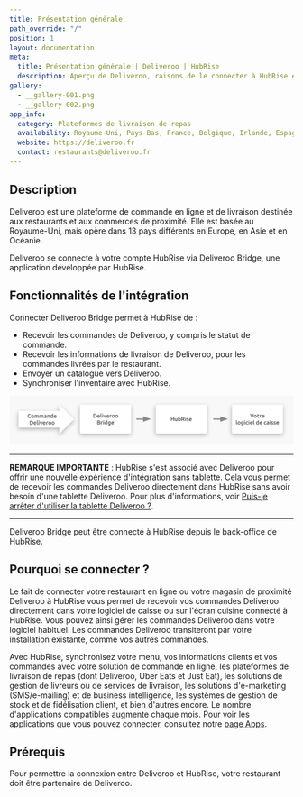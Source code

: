```yaml
---
title: Présentation générale
path_override: "/"
position: 1
layout: documentation
meta:
  title: Présentation générale | Deliveroo | HubRise
  description: Aperçu de Deliveroo, raisons de le connecter à HubRise et résumé des fonctionnalités intégrées. Synchronisez les données entre votre logiciel de caisse et vos applications.
gallery:
  - __gallery-001.png
  - __gallery-002.png
app_info:
  category: Plateformes de livraison de repas
  availability: Royaume-Uni, Pays-Bas, France, Belgique, Irlande, Espagne, Italie, Australie, Nouvelle-Zélande, Singapour, Hong Kong, Émirats arabes unis et Koweït
  website: https://deliveroo.fr
  contact: restaurants@deliveroo.fr
---
```


## Description

Deliveroo est une plateforme de commande en ligne et de livraison destinée aux restaurants et aux commerces de proximité. Elle est basée au Royaume-Uni, mais opère dans 13 pays différents en Europe, en Asie et en Océanie.

Deliveroo se connecte à votre compte HubRise via Deliveroo Bridge, une application développée par HubRise.

## Fonctionnalités de l'intégration

Connecter Deliveroo Bridge permet à HubRise de :

- Recevoir les commandes de Deliveroo, y compris le statut de commande.
- Recevoir les informations de livraison de Deliveroo, pour les commandes livrées par le restaurant.
- Envoyer un catalogue vers Deliveroo.
- Synchroniser l'inventaire avec HubRise.

![Diagramme du flux de connexion entre Deliveroo, Deliveroo Bridge et HubRise](./images/000-2x-connection-diagram.png)

---

**REMARQUE IMPORTANTE** : HubRise s'est associé avec Deliveroo pour offrir une nouvelle expérience d'intégration sans tablette. Cela vous permet de recevoir les commandes Deliveroo directement dans HubRise sans avoir besoin d'une tablette Deliveroo. Pour plus d'informations, voir [Puis-je arrêter d'utiliser la tablette Deliveroo ?](/apps/deliveroo/faqs/deliveroo-sans-tablette/).

---

Deliveroo Bridge peut être connecté à HubRise depuis le back-office de HubRise.

## Pourquoi se connecter ?

Le fait de connecter votre restaurant en ligne ou votre magasin de proximité Deliveroo à HubRise vous permet de recevoir vos commandes Deliveroo directement dans votre logiciel de caisse ou sur l'écran cuisine connecté à HubRise. Vous pouvez ainsi gérer les commandes Deliveroo dans votre logiciel habituel. Les commandes Deliveroo transiteront par votre installation existante, comme vos autres commandes.

Avec HubRise, synchronisez votre menu, vos informations clients et vos commandes avec votre solution de commande en ligne, les plateformes de livraison de repas (dont Deliveroo, Uber Eats et Just Eat), les solutions de gestion de livreurs ou de services de livraison, les solutions d'e-marketing (SMS/e-mailing) et de business intelligence, les systèmes de gestion de stock et de fidélisation client, et bien d'autres encore. Le nombre d'applications compatibles augmente chaque mois. Pour voir les applications que vous pouvez connecter, consultez notre [page Apps](/apps).

## Prérequis

Pour permettre la connexion entre Deliveroo et HubRise, votre restaurant doit être partenaire de Deliveroo.
